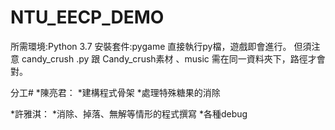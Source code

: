 # NTU_EECP_DEMO
所需環境:Python 3.7
安裝套件:pygame
直接執行py檔，遊戲即會進行。
但須注意 candy_crush .py 跟 Candy_crush素材 、music 需在同一資料夾下，路徑才會對。

分工#
*陳亮君：
  *建構程式骨架
  *處理特殊糖果的消除
   
*許雅淇：
  *消除、掉落、無解等情形的程式撰寫
  *各種debug

